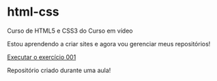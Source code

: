 # html-css
 Curso de HTML5 e CSS3 do Curso em vídeo

Estou aprendendo a criar sites e agora vou gerenciar meus repositórios!

<a href= "https://rodrigodiniz1.github.io/html-css/exercicios/ex001/index.html"> Executar o exercício 001 </a>


Repositório criado durante uma aula!
